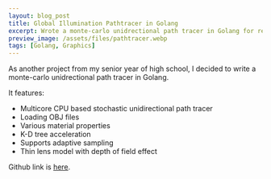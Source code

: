```yaml
---
layout: blog_post
title: Global Illumination Pathtracer in Golang
excerpt: Wrote a monte-carlo unidrectional path tracer in Golang for rendering pixar quality (not really) images.
preview_image: /assets/files/pathtracer.webp
tags: [Golang, Graphics]
---
```

As another project from my senior year of high school, I decided to write a monte-carlo unidrectional path tracer in Golang. 

It features: 
 - Multicore CPU based stochastic unidirectional path tracer  
 - Loading OBJ files  
 - Various material properties  
 - K-D tree acceleration  
 - Supports adaptive sampling  
 - Thin lens model with depth of field effect 
 
Github link is [here](http://github.com/kyranstar/Path-Tracer).